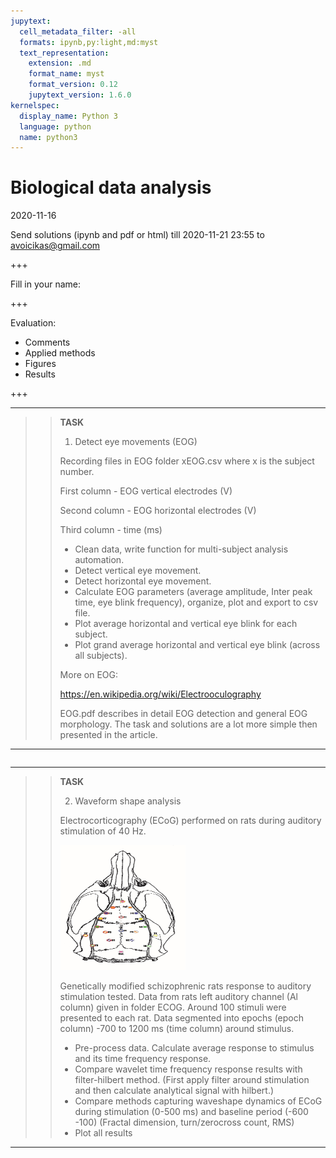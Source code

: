 ```yaml
---
jupytext:
  cell_metadata_filter: -all
  formats: ipynb,py:light,md:myst
  text_representation:
    extension: .md
    format_name: myst
    format_version: 0.12
    jupytext_version: 1.6.0
kernelspec:
  display_name: Python 3
  language: python
  name: python3
---
```


# Biological data analysis

2020-11-16

Send solutions (ipynb and pdf or html) till 2020-11-21 23:55 to
avoicikas@gmail.com

+++

Fill in your name:

+++

Evaluation:

- Comments
- Applied methods
- Figures
- Results

+++

---
>> **TASK**
>>
>> 1. Detect eye movements (EOG)
>>
>> Recording files in EOG folder xEOG.csv where x is the subject number.
>>
>> First column - EOG vertical electrodes (V)
>>
>> Second column - EOG horizontal electrodes (V)
>>
>> Third column - time (ms)
>>
>> - Clean data, write function for multi-subject analysis automation.
>> - Detect vertical eye movement.
>> - Detect horizontal eye movement.
>> - Calculate EOG parameters (average amplitude, Inter peak time, eye blink frequency), organize, plot and export to csv file.
>> - Plot average horizontal and vertical eye blink for each subject.
>> - Plot grand average horizontal and vertical eye blink (across all
>>   subjects).
>>
>> More on EOG:
>>
>> https://en.wikipedia.org/wiki/Electrooculography
>>
>> EOG.pdf describes in detail EOG detection and general EOG morphology.
>> The task and solutions are a lot more simple then presented in the article.
>>
---

```{code-cell} ipython3

```

---
>> **TASK**
>>
>> 2. Waveform shape analysis
>>
>> Electrocorticography (ECoG) performed on rats during auditory stimulation of
>> 40 Hz.
>>
>> <img src="RATecog.jpg" alt=""
   width="200" height="200">
>>
>> Genetically modified schizophrenic rats response to auditory stimulation tested.
>> Data from rats left auditory channel (Al column) given in folder ECOG.
>> Around 100 stimuli were presented to each rat.
>> Data segmented into epochs (epoch column) -700 to 1200 ms (time column) around stimulus.
>>
>> - Pre-process data. Calculate average response to stimulus and its time
>>   frequency response.
>> - Compare wavelet time frequency response results with filter-hilbert method.
>> (First apply filter around stimulation and then calculate analytical signal with hilbert.)
>> - Compare methods capturing waveshape dynamics of ECoG during stimulation (0-500 ms)
>>   and baseline period (-600 -100) (Fractal dimension, turn/zerocross count,
>>   RMS)
>> - Plot all results
>>
---

```{code-cell} ipython3

```
